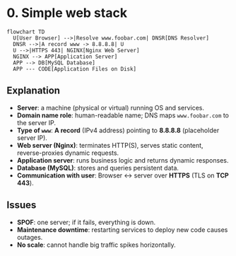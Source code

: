 # 0. Simple web stack

```mermaid
flowchart TD
  U[User Browser] -->|Resolve www.foobar.com| DNSR[DNS Resolver]
  DNSR -->|A record www -> 8.8.8.8| U
  U -->|HTTPS 443| NGINX[Nginx Web Server]
  NGINX --> APP[Application Server]
  APP --> DB[MySQL Database]
  APP --- CODE[Application Files on Disk]
```

## Explanation
- **Server**: a machine (physical or virtual) running OS and services.
- **Domain name role**: human-readable name; DNS maps `www.foobar.com` to the server IP.
- **Type of `www`**: **A record** (IPv4 address) pointing to **8.8.8.8** (placeholder server IP).
- **Web server (Nginx)**: terminates HTTP(S), serves static content, reverse-proxies dynamic requests.
- **Application server**: runs business logic and returns dynamic responses.
- **Database (MySQL)**: stores and queries persistent data.
- **Communication with user**: Browser ↔ server over **HTTPS** (TLS on **TCP 443**).

## Issues
- **SPOF**: one server; if it fails, everything is down.
- **Maintenance downtime**: restarting services to deploy new code causes outages.
- **No scale**: cannot handle big traffic spikes horizontally.

